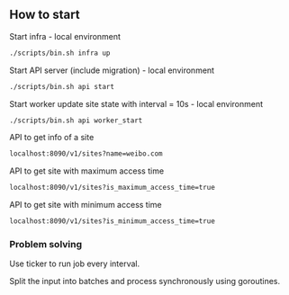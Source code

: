 ## How to start

Start infra - local environment

```bash
./scripts/bin.sh infra up
```

Start API server (include migration) - local environment

```bash
./scripts/bin.sh api start
```

Start worker update site state with interval = 10s - local environment

```bash
./scripts/bin.sh api worker_start
```
API to get info of a site

```bash
localhost:8090/v1/sites?name=weibo.com
```

API to get site with maximum access time
```bash
localhost:8090/v1/sites?is_maximum_access_time=true
```
API to get site with minimum access time
```bash
localhost:8090/v1/sites?is_minimum_access_time=true
```

### Problem solving
Use ticker to run job every interval.

Split the input into batches and process synchronously using goroutines.
